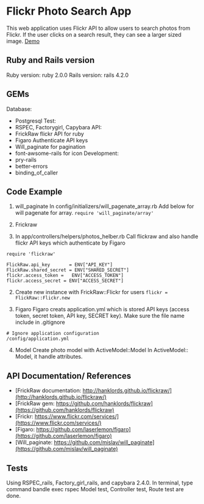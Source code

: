 # Flickr Photo Search App

This web application uses Flickr API to allow users to search photos from Flickr. If the user clicks on a search result, they can see a larger sized image.
[Demo](https://enigmatic-forest-5608.herokuapp.com/)

## Ruby and Rails version
Ruby version: ruby 2.0.0
Rails version: rails 4.2.0

## GEMs
Database:
  * Postgresql
Test:
  * RSPEC, Factorygirl, Capybara
API:
  * FrickRaw flickr API for ruby
  * Figaro Authenticate API keys
  * Will_paginate for pagination
  * font-awsome-rails for icon
Development:
  * pry-rails
  * better-errors
  * binding_of_caller


## Code Example
1. will_paginate
In config/initializers/will_pagenate_array.rb
Add below for will pagenate for array.
`require 'will_paginate/array'`

2. Frickraw
  1. In app/controllers/helpers/photos_helber.rb
Call flickraw and also handle flickr API keys which authenticate by Figaro

```
require 'flickraw'

FlickRaw.api_key       = ENV["API_KEY"]
FlickRaw.shared_secret = ENV["SHARED_SECRET"]
flickr.access_token =   ENV["ACCESS_TOKEN"]
flickr.access_secret = ENV["ACCESS_SECRET"]
```
  2. Create new instance with FrickRaw::Flickr for users
`flickr = FlickRaw::Flickr.new`

3. Figaro
Figaro creats application.yml which is stored API keys (access token, secret token, API key, SECRET key). Make sure the file name include in .gitignore
```
# Ignore application configuration
/config/application.yml
```
4. Model
Create photo model with ActiveModel::Model
In ActiveModel:: Model, it handle attributes.

## API Documentation/ References
  * [FrickRaw documentation: http://hanklords.github.io/flickraw/](http://hanklords.github.io/flickraw/)
  * [FrickRaw gem: https://github.com/hanklords/flickraw](https://github.com/hanklords/flickraw)
  * [Frickr: https://www.flickr.com/services/](https://www.flickr.com/services/)
  * [Figaro: https://github.com/laserlemon/figaro](https://github.com/laserlemon/figaro)
  * [Will_paginate: https://github.com/mislav/will_paginate](https://github.com/mislav/will_paginate)

## Tests
Using RSPEC_rails, Factory_girl_rails, and capybara 2.4.0.
In terminal, type command bandle exec rspec
Model test, Controller test, Route test are done.



